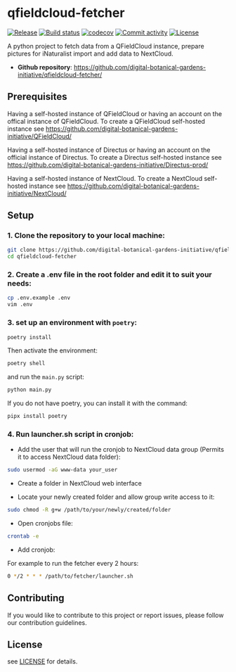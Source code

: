 # qfieldcloud-fetcher

[![Release](https://img.shields.io/github/v/release/digital-botanical-gardens-initiative/qfieldcloud-fetcher)](https://img.shields.io/github/v/release/digital-botanical-gardens-initiative/qfieldcloud-fetcher)
[![Build status](https://img.shields.io/github/actions/workflow/status/digital-botanical-gardens-initiative/qfieldcloud-fetcher/main.yml?branch=main)](https://github.com/digital-botanical-gardens-initiative/qfieldcloud-fetcher/actions/workflows/main.yml?query=branch%3Amain)
[![codecov](https://codecov.io/gh/digital-botanical-gardens-initiative/qfieldcloud-fetcher/branch/main/graph/badge.svg)](https://codecov.io/gh/digital-botanical-gardens-initiative/qfieldcloud-fetcher)
[![Commit activity](https://img.shields.io/github/commit-activity/m/digital-botanical-gardens-initiative/qfieldcloud-fetcher)](https://img.shields.io/github/commit-activity/m/digital-botanical-gardens-initiative/qfieldcloud-fetcher)
[![License](https://img.shields.io/github/license/digital-botanical-gardens-initiative/qfieldcloud-fetcher)](https://img.shields.io/github/license/digital-botanical-gardens-initiative/qfieldcloud-fetcher)

A python project to fetch data from a QFieldCloud instance, prepare pictures for iNaturalist import and add data to NextCloud.

- **Github repository**: <https://github.com/digital-botanical-gardens-initiative/qfieldcloud-fetcher/>

## Prerequisites

Having a self-hosted instance of QFieldCloud or having an account on the offical instance of QFieldCloud. To create a QFieldCloud self-hosted instance see https://github.com/digital-botanical-gardens-initiative/QFieldCloud/

Having a self-hosted instance of Directus or having an account on the official instance of Directus. To create a Directus self-hosted instance see https://github.com/digital-botanical-gardens-initiative/Directus-prod/

Having a self-hosted instance of NextCloud. To create a NextCloud self-hosted instance see https://github.com/digital-botanical-gardens-initiative/NextCloud/

## Setup

### 1. Clone the repository to your local machine:

```bash
git clone https://github.com/digital-botanical-gardens-initiative/qfieldcloud-fetcher.git
cd qfieldcloud-fetcher
```

### 2. Create a .env file in the root folder and edit it to suit your needs:

```bash
cp .env.example .env
vim .env
```

### 3. set up an environment with `poetry`:

```bash
poetry install
```

Then activate the environment:

```bash
poetry shell
```

and run the `main.py` script:

```bash
python main.py
```

If you do not have poetry, you can install it with the command:

```bash
pipx install poetry
```

### 4. Run launcher.sh script in cronjob:

- Add the user that will run the cronjob to NextCloud data group (Permits it to access NextCloud data folder):

```sh
sudo usermod -aG www-data your_user
```

- Create a folder in NextCloud web interface

- Locate your newly created folder and allow group write access to it:

```sh
sudo chmod -R g+w /path/to/your/newly/created/folder
```

- Open cronjobs file:

```sh
crontab -e
```

- Add cronjob:

For example to run the fetcher every 2 hours:

```sh
0 */2 * * * /path/to/fetcher/launcher.sh
```

## Contributing

If you would like to contribute to this project or report issues, please follow our contribution guidelines.

## License

see [LICENSE](https://github.com/digital-botanical-gardens-initiative/qfieldcloud-fetcher/blob/main/LICENSE) for details.
